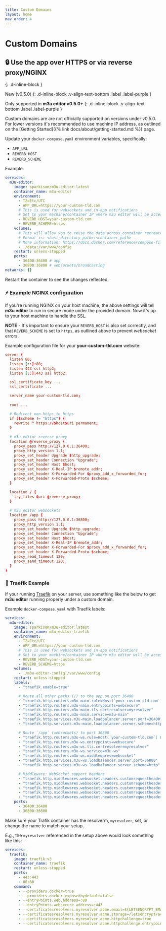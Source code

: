 ```yaml
---
title: Custom Domains
layout: home
nav_order: 4
---
```


# Custom Domains

## 🔒 Use the app over HTTPS or via reverse proxy/NGINX
{: .d-inline-block }

New (v0.5.0)
{: .d-inline-block .v-align-text-bottom .label .label-purple }

Only supported in **m3u editor v0.5.0+**
{: .d-inline-block .v-align-text-bottom .label .label-purple }

Custom domains are are not officially supported on versions under v0.5.0.
For lower versions it's recommended to use machine IP address, as outlined on the [Getting Started]({% link docs/about/getting-started.md %}) page.

Update your `docker-compose.yaml` environment variables, specifically:
 - `APP_URL`
 - `REVERB_HOST`
 - `REVERB_SCHEME`

Example:

```yaml
services:
  m3u-editor:
    image: sparkison/m3u-editor:latest
    container_name: m3u-editor
    environment:
      - TZ=Etc/UTC
      - APP_URL=https://your-custom-tld.com
      # This is used for websockets and in-app notifications
      # Set to your machine/container IP where m3u editor will be accessed, if not localhost
      - REVERB_HOST=your-custom-tld.com
      - REVERB_SCHEME=https
    volumes:
      # This will allow you to reuse the data across container recreates.
      # Format is: <host_directory_path>:<container_path>
      # More information: https://docs.docker.com/reference/compose-file/volumes/
      - ./data:/var/www/config
    restart: unless-stopped
    ports:
      - 36400:36400 # app
      - 36800:36800 # websockets/broadcasting
networks: {}
```

Restart the container to see the changes reflected.

### ⚡️ Example NGINX configuration

If you're running NGINX on your host machine, the above settings will tell **m3u editor** to run in secure mode under the provided domain. Now it's up to your host machine to handle the SSL.

**NOTE** - It's important to ensure your `REVERB_HOST` is also set correctly, and that `REVERB_SCHEME` is set to `https`, as outlined above to prevent _websocket_ errors.

Example configuration file for your **your-custom-tld.com** website:
```conf
server {
  listen 80;
  listen [::]:80;
  listen 443 ssl http2;
  listen [::]:443 ssl http2;

  ssl_certificate_key ...
  ssl_certificate ...

  server_name your-custom-tld.com;
  
  root ...

  # Redirect non-https to https
  if ($scheme != "https") {
    rewrite ^ https://$host$uri permanent;
  }
  
  # m3u editor reverse proxy
  location @reverse_proxy {
    proxy_pass http://127.0.0.1:36400;
    proxy_http_version 1.1;
    proxy_set_header Upgrade $http_upgrade;
    proxy_set_header Connection "Upgrade";
    proxy_set_header Host $host;
    proxy_set_header X-Real-IP $remote_addr;
    proxy_set_header X-Forwarded-For $proxy_add_x_forwarded_for;
    proxy_set_header X-Forwarded-Proto $scheme;
  }

  location / {
    try_files $uri @reverse_proxy;
  }
  
  # m3u editor websockets
  location /app {
    proxy_pass http://127.0.0.1:36800;
    proxy_http_version 1.1;
    proxy_set_header Upgrade $http_upgrade;
    proxy_set_header Connection "Upgrade";
    proxy_set_header Host $host;
    proxy_set_header X-Real-IP $remote_addr;
    proxy_set_header X-Forwarded-For $proxy_add_x_forwarded_for;
    proxy_set_header X-Forwarded-Proto $scheme;
    proxy_read_timeout 120;
    proxy_send_timeout 120;
  }
}
```

### 🚦 Traefik Example

If your running [Traefik](https://traefik.io/traefik/) on your server, use something like the below to get **m3u editor** running properly under a custom domain.

Example `docker-compose.yaml` with Traefik labels:

```yaml
services:
  m3u-editor:
    image: sparkison/m3u-editor:latest
    container_name: m3u-editor-traefik
    environment:
      - TZ=Etc/UTC
      - APP_URL=https://your-custom-tld.com
      # This is used for websockets and in-app notifications
      # Set to your machine/container IP where m3u editor will be accessed, if not localhost
      - REVERB_HOST=your-custom-tld.com
      - REVERB_SCHEME=https
    volumes:
      - ./m3u-editor-config:/var/www/config
    restart: unless-stopped
    labels:
      - "traefik.enable=true"

      # Route all other paths (/) to the app on port 36400
      - "traefik.http.routers.m3u-main.rule=Host(`your-custom-tld.com`)"
      - "traefik.http.routers.m3u-main.entrypoints=websecure"
      - "traefik.http.routers.m3u-main.tls.certresolver=myresolver"
      - "traefik.http.routers.m3u-main.service=m3u-main"
      - "traefik.http.services.m3u-main.loadbalancer.server.port=36400"
      - "traefik.http.services.m3u-main.loadbalancer.server.scheme=http"

      # Route `/app` (websockets) to port 36800
      - "traefik.http.routers.m3u-ws.rule=Host(`your-custom-tld.com`) && PathPrefix(`/app`)"
      - "traefik.http.routers.m3u-ws.entrypoints=websecure"
      - "traefik.http.routers.m3u-ws.tls.certresolver=myresolver"
      - "traefik.http.routers.m3u-ws.service=m3u-ws"
      - "traefik.http.routers.m3u-ws.middlewares=websocket"
      - "traefik.http.services.m3u-ws.loadbalancer.server.port=36800"
      - "traefik.http.services.m3u-ws.loadbalancer.server.scheme=http"

      # Middleware: WebSocket support headers
      - "traefik.http.middlewares.websocket.headers.customrequestheaders.Connection=Upgrade"
      - "traefik.http.middlewares.websocket.headers.customrequestheaders.Upgrade=websocket"
      - "traefik.http.middlewares.websocket.headers.customrequestheaders.Host=your-custom-tld.com"
      - "traefik.http.middlewares.websocket.headers.customrequestheaders.X-Forwarded-Host=your-custom-tld.com"
      - "traefik.http.middlewares.websocket.headers.customrequestheaders.X-Forwarded-Proto=https"
    ports:
      - 36400:36400
      - 36800:36800
```

Make sure your Trafik container has the resolverm, `myresolver`, set, or change the name to match your setup.

E.g., the `myresolver` referenced in the setup above would look something like this:

```yaml
services:
  traefik:
    image: traefik:v3
    container_name: traefik
    restart: unless-stopped
    ports:
      - 443:443
      - 80:80
    command:
      - --providers.docker=true
      - --providers.docker.exposedbydefault=false
      - --entryPoints.web.address=:80
      - --entryPoints.websecure.address=:443
      - --certificatesresolvers.myresolver.acme.email=${LETSENCRYPT_EMAIL}
      - --certificatesresolvers.myresolver.acme.storage=/letsencrypt/acme.json
      - --certificatesresolvers.myresolver.acme.httpchallenge=true
      - --certificatesresolvers.myresolver.acme.httpchallenge.entrypoint=web
```